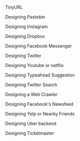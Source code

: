 TinyURL


Designing Pastebin


Designing Instagram


Designing Dropbox


Designing Facebook Messenger


Designing Twitter


Designing Youtube or netflix


Designing Typeahead Suggestion


Designing Twitter Search


Designing a Web Crawler


Designing Facebook's Newsfeed


Designing Yelp or Nearby Friends


Designing Uber backend


Designing Ticketmaster

